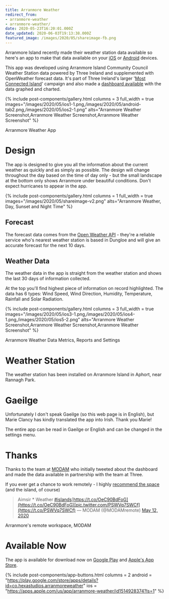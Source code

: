```yaml
---
title: Arranmore Weather
redirect_from:
- arranmore-weather
- arranmore-weather/
date: 2020-05-23T16:20:01.000Z
date_updated: 2020-06-03T19:13:38.000Z
featured_image: /images/2020/05/shareimage-fb.png
---
```


Arranmore Island recently made their weather station data available so here's an app to make that data available on your [iOS](https://apps.apple.com/us/app/arranmore-weather/id1514928374?ls=1) or [Android](https://play.google.com/store/apps/details?id=co.hexastudios.arranmoreweather) devices.

This app was developed using Arranmore Island Community Council Weather Station data powered by Three Ireland and supplemented with OpenWeather forecast data. It's part of Three Ireland's larger '[Most Connected Island](https://www.three.ie/business/the-island/)' campaign and also made a [dashboard available](https://arranmore.3apps.ie/#/weather/dashboard) with the data graphed and charted. 


{% include post-components/gallery.html
	columns = 3
	full_width = true
	images="/images/2020/05/ios1-1.png,/images/2020/05/android-tab2.png,/images/2020/05/ios2-1.png"
	alts="Arranmore Weather Screenshot,Arranmore Weather Screenshot,Arranmore Weather Screenshot"
%}

Arranmore Weather App
# Design

The app is designed to give you all the information about the current weather as quickly and as simply as possible. The design will change throughout the day based on the time of day only - but the small landscape at the bottom only shows Arranmore under beautiful conditions. Don't expect hurricanes to appear in the app.

{% include post-components/gallery.html
	columns = 1
	full_width = true
	images="/images/2020/05/shareimage-v2.png"
	alts="Arranmore Weather, Day, Sunset and Night Time"
%}

## Forecast

The forecast data comes from the [Open Weather API](https://openweathermap.org/api) - they're a reliable service who's nearest weather station is based in Dungloe and will give an accurate forecast for the next 10 days.

## Weather Data

The weather data in the app is straight from the weather station and shows the last 30 days of information collected.

At the top you'll find highest piece of information on record highlighted. The data has 6 types: Wind Speed, Wind Direction, Humidity, Temperature, Rainfall and Solar Radiation.

{% include post-components/gallery.html
	columns = 3
	full_width = true
	images="/images/2020/05/ios3-1.png,/images/2020/05/ios4-1.png,/images/2020/05/ios5-2.png"
	alts="Arranmore Weather Screenshot,Arranmore Weather Screenshot,Arranmore Weather Screenshot"
%}

Arranmore Weather Data Metrics, Reports and Settings
# Weather Station

The weather station has been installed on Arranmore Island in Aphort, near Rannagh Park.

# Gaeilge

Unfortunately I don't speak Gaeilge (so this web page is in English), but Marie Clancy has kindly translated the app into Irish. Thank you Marie!

The entire app can be read in Gaeilge or English and can be changed in the settings menu.

# Thanks

Thanks to the team at [MODAM](https://modam.work/) who initially tweeted about the dashboard and made the data available in partnership with the team at Three.

If you ever get a chance to work remotely - I highly [recommend the space ](/arranmore-modam/)(and the island, of course)

> Aimsir * Weather [#islands](https://twitter.com/hashtag/islands?src=hash&amp;ref_src=twsrc%5Etfw)[https://t.co/OeC90BdFoG](https://t.co/OeC90BdFoG)[pic.twitter.com/PSWVq7SWCf](https://t.co/PSWVq7SWCf)
> &mdash; MODAM (@MODAMremote) [May 12, 2020](https://twitter.com/MODAMremote/status/1260311607386746880?ref_src=twsrc%5Etfw)

Arranmore's remote workspace, MODAM
# Available Now

The app is available for download now on [Google Play](https://play.google.com/store/apps/details?id=co.hexastudios.arranmoreweather) and [Apple's App Store](https://apps.apple.com/us/app/arranmore-weather/id1514928374?ls=1).


{% include post-components/app-buttons.html
	columns = 2
	android = "https://play.google.com/store/apps/details?id=co.hexastudios.arranmoreweather"
	ios = "https://apps.apple.com/us/app/arranmore-weather/id1514928374?ls=1"
%}
